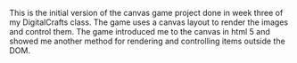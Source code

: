This is the initial version of the canvas game project done in week three of my DigitalCrafts class.
The game uses a canvas layout to render the images and control them.  The game introduced me to the canvas in html 5 and
showed me another method for rendering and controlling items outside the DOM.
